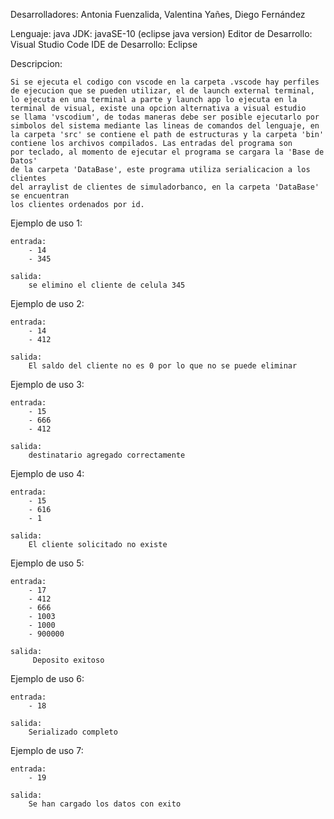 Desarrolladores: Antonia Fuenzalida, Valentina Yañes, Diego Fernández

Lenguaje: java
JDK: javaSE-10 (eclipse java version)
Editor de Desarrollo: Visual Studio Code
IDE de Desarrollo: Eclipse

Descripcion:

    Si se ejecuta el codigo con vscode en la carpeta .vscode hay perfiles
    de ejecucion que se pueden utilizar, el de launch external terminal, 
    lo ejecuta en una terminal a parte y launch app lo ejecuta en la 
    terminal de visual, existe una opcion alternativa a visual estudio 
    se llama 'vscodium', de todas maneras debe ser posible ejecutarlo por
    simbolos del sistema mediante las lineas de comandos del lenguaje, en 
    la carpeta 'src' se contiene el path de estructuras y la carpeta 'bin' 
    contiene los archivos compilados. Las entradas del programa son
    por teclado, al momento de ejecutar el programa se cargara la 'Base de Datos'
    de la carpeta 'DataBase', este programa utiliza serialicacion a los clientes
    del arraylist de clientes de simuladorbanco, en la carpeta 'DataBase' se encuentran
    los clientes ordenados por id.

Ejemplo de uso 1:

    entrada: 
        - 14
        - 345

    salida:
        se elimino el cliente de celula 345

Ejemplo de uso 2:

    entrada: 
        - 14
        - 412

    salida:
        El saldo del cliente no es 0 por lo que no se puede eliminar

Ejemplo de uso 3:

    entrada: 
        - 15 
        - 666
        - 412

    salida:
        destinatario agregado correctamente

Ejemplo de uso 4:

    entrada: 
        - 15 
        - 616
        - 1

    salida:
        El cliente solicitado no existe

Ejemplo de uso 5:

    entrada: 
        - 17
        - 412
        - 666
        - 1003
        - 1000
        - 900000

    salida:
         Deposito exitoso

Ejemplo de uso 6:

    entrada: 
        - 18 

    salida:
        Serializado completo

Ejemplo de uso 7:

    entrada: 
        - 19

    salida:
        Se han cargado los datos con exito
